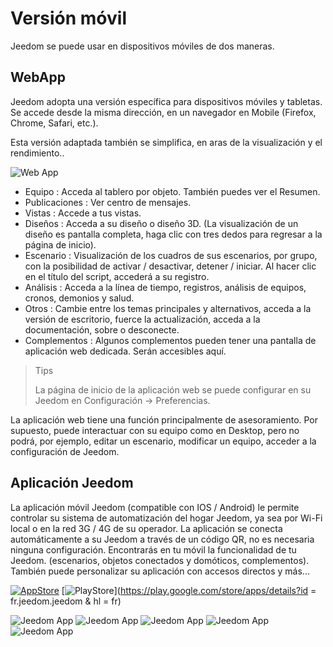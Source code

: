 # Versión móvil

Jeedom se puede usar en dispositivos móviles de dos maneras.

## WebApp

Jeedom adopta una versión específica para dispositivos móviles y tabletas. Se accede desde la misma dirección, en un navegador en Mobile (Firefox, Chrome, Safari, etc.).

Esta versión adaptada también se simplifica, en aras de la visualización y el rendimiento..

![Web App](images/webApp.png)

- Equipo : Acceda al tablero por objeto. También puedes ver el Resumen.
- Publicaciones : Ver centro de mensajes.
- Vistas : Accede a tus vistas.
- Diseños : Acceda a su diseño o diseño 3D. (La visualización de un diseño es pantalla completa, haga clic con tres dedos para regresar a la página de inicio).
- Escenario : Visualización de los cuadros de sus escenarios, por grupo, con la posibilidad de activar / desactivar, detener / iniciar. Al hacer clic en el título del script, accederá a su registro.
- Análisis : Acceda a la línea de tiempo, registros, análisis de equipos, cronos, demonios y salud.
- Otros : Cambie entre los temas principales y alternativos, acceda a la versión de escritorio, fuerce la actualización, acceda a la documentación, sobre o desconecte.
- Complementos : Algunos complementos pueden tener una pantalla de aplicación web dedicada. Serán accesibles aquí.

> Tips
>
> La página de inicio de la aplicación web se puede configurar en su Jeedom en Configuración → Preferencias.

La aplicación web tiene una función principalmente de asesoramiento. Por supuesto, puede interactuar con su equipo como en Desktop, pero no podrá, por ejemplo, editar un escenario, modificar un equipo, acceder a la configuración de Jeedom.

## Aplicación Jeedom

La aplicación móvil Jeedom (compatible con IOS / Android) le permite controlar su sistema de automatización del hogar Jeedom, ya sea por Wi-Fi local o en la red 3G / 4G de su operador. La aplicación se conecta automáticamente a su Jeedom a través de un código QR, no es necesaria ninguna configuración. Encontrarás en tu móvil la funcionalidad de tu Jeedom. (escenarios, objetos conectados y domóticos, complementos). También puede personalizar su aplicación con accesos directos y más...

[![AppStore](images/appstore.png)](https://itunes.apple.com/fr/app/jeedom/id1010855094?mt=8)	[![PlayStore](images/googleplay.png)](https://play.google.com/store/apps/details?id = fr.jeedom.jeedom & hl = fr)


![Jeedom App](images/screen322x572-1.jpg) ![Jeedom App](images/screen322x572-2.jpg) ![Jeedom App](images/screen322x572-3.jpg) ![Jeedom App](images/screen322x572-4.jpg) ![Jeedom App](images/screen322x572-5.jpg)


